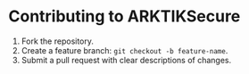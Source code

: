 # Contributing to ARKTIKSecure
1. Fork the repository.
2. Create a feature branch: `git checkout -b feature-name`.
3. Submit a pull request with clear descriptions of changes.
